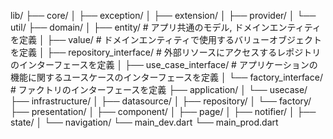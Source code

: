 lib/
  ├── core/
  │   ├── exception/
  │   ├── extension/
  │   ├── provider/
  │   └── util/
  ├── domain/
  │   ├── entity/ # アプリ共通のモデル, ドメインエンティティを定義
  │   ├── value/ # ドメインエンティティで使用するバリューオブジェクトを定義
  │   ├── repository_interface/ # 外部リソースにアクセスするレポジトリのインターフェースを定義
  │   ├── use_case_interface/ # アプリケーションの機能に関するユースケースのインターフェースを定義
  │   └── factory_interface/ # ファクトリのインターフェースを定義
  ├── application/
  │   └── usecase/
  ├── infrastructure/
  │   ├── datasource/
  │   ├── repository/
  │   └── factory/
  ├── presentation/
  │   ├── component/
  │   ├── page/
  │   ├── notifier/
  │   ├── state/
  │   └── navigation/
  └── main_dev.dart
  └── main_prod.dart